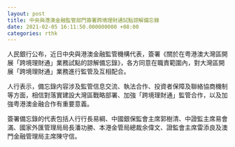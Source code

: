 ```yaml
---
layout: post
title: 中央與港澳金融監管部門簽署跨境理財通試點諒解備忘錄
date: 2021-02-05 16:11:50.000000000 +08:00
categories: rthk
---
```


人民銀行公布，近日中央與港澳金融監管機構代表，簽署《關於在粤港澳大灣區開展「跨境理財通」業務試點的諒解備忘錄》，各方同意在職責範圍內，對大灣區開展「跨境理財通」業務進行監管及互相配合。

人行表示，備忘錄内容涉及監管信息交流、執法合作、投資者保障及聯絡協商機制等方面，相信對落實建設大灣區戰略部署、加強「跨境理財通」監管合作，以及加強粤港澳金融合作有重要意義。

簽署備忘錄的代表包括人行行長易綱、中國銀保監會主席郭樹清、中證監主席易會滿、國家外匯管理局局長潘功勝、本港金管局總裁余偉文、證監會主席雷添良及澳門金融管理局主席陳守信。
